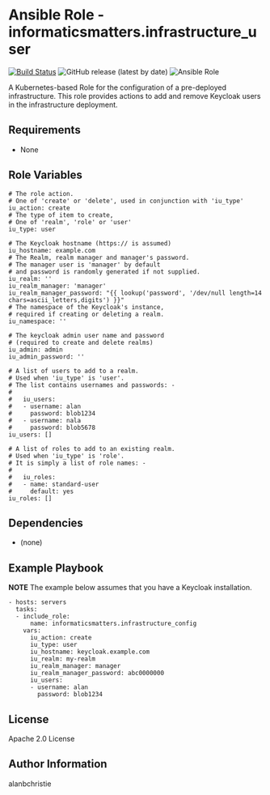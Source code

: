 Ansible Role - informaticsmatters.infrastructure_user
=====================================================

[![Build Status](https://travis-ci.com/InformaticsMatters/ansible-role-infrastructure-user.svg?branch=master)](https://travis-ci.com/InformaticsMatters/ansible-role-infrastructure-user)
![GitHub release (latest by date)](https://img.shields.io/github/v/release/informaticsmatters/ansible-role-infrastructure-user)
![Ansible Role](https://img.shields.io/ansible/role/45913)

A Kubernetes-based Role for the configuration of a pre-deployed infrastructure.
This role provides actions to add and remove Keycloak users in the
infrastructure deployment.

Requirements
------------

-   None

Role Variables
--------------

    # The role action.
    # One of 'create' or 'delete', used in conjunction with 'iu_type'
    iu_action: create
    # The type of item to create,
    # One of 'realm', 'role' or 'user'
    iu_type: user
    
    # The Keycloak hostname (https:// is assumed)
    iu_hostname: example.com
    # The Realm, realm manager and manager's password.
    # The manager user is 'manager' by default
    # and password is randomly generated if not supplied.
    iu_realm: ''
    iu_realm_manager: 'manager'
    iu_realm_manager_password: "{{ lookup('password', '/dev/null length=14 chars=ascii_letters,digits') }}"
    # The namespace of the Keycloak's instance,
    # required if creating or deleting a realm.
    iu_namespace: ''
    
    # The keycloak admin user name and password
    # (required to create and delete realms)
    iu_admin: admin
    iu_admin_password: ''
    
    # A list of users to add to a realm.
    # Used when 'iu_type' is 'user'.
    # The list contains usernames and passwords: -
    #
    #   iu_users:
    #   - username: alan
    #     password: blob1234
    #   - username: nala
    #     password: blob5678
    iu_users: []
    
    # A list of roles to add to an existing realm.
    # Used when 'iu_type' is 'role'.
    # It is simply a list of role names: -
    #
    #   iu_roles:
    #   - name: standard-user
    #     default: yes
    iu_roles: []
   
Dependencies
------------

-   (none)

Example Playbook
----------------

**NOTE** The example below assumes that you have a Keycloak installation.

    - hosts: servers
      tasks:
      - include_role:
          name: informaticsmatters.infrastructure_config
        vars:
          iu_action: create
          iu_type: user
          iu_hostname: keycloak.example.com
          iu_realm: my-realm
          iu_realm_manager: manager
          iu_realm_manager_password: abc0000000
          iu_users:
          - username: alan
            password: blob1234

License
-------

Apache 2.0 License

Author Information
------------------

alanbchristie
